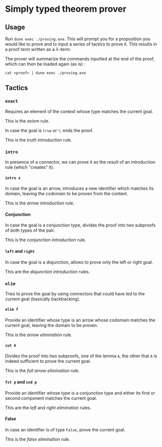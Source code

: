 # Simply typed theorem prover

## Usage

Run `dune exec ./proving.exe`. This will prompt you for a proposition you would like to prove and to input a series of tactics to prove it. This results in a proof term written as a $\lambda$-term.

The prover will summarize the commands inputted at the end of the proof, which can then be loaded again (as is) :
```shell
cat <proof> | dune exec ./proving.exe
```

## Tactics

### `exact`

Requires an element of the context whose type matches the current goal.

This is the *axiom* rule.

In case the goal is `true` or `⊤`, ends the proof.

This is the *truth introduction* rule.

### `intro`

In presence of a connector, we can prove it as the result of an introduction rule (which "creates" it).

#### `intro x`

In case the goal is an arrow, introduces a new identifier which matches its domain, leaving the codomain to be proven from the context.

This is the *arrow introduction* rule.

#### Conjunction

In case the goal is a conjunction type, divides the proof into two subproofs of both types of the pair.

This is the *conjunction introduction* rule.

#### `left` and `right`

In case the goal is a disjunction, allows to prove only the left or right goal.

This are the *disjunction introduction* rules.

### `elim`

Tries to prove the goal by using connectors that could have led to the current goal (basically backtracking).

#### `elim f`

Provide an identifier whose type is an arrow whose codomain matches the current goal, leaving the domain to be proven.

This is the *arrow elimination* rule.

#### `cut A`

Divides the proof into two subproofs, one of the lemma `A`, the other that `A` is indeed sufficient to prove the current goal.

This is the *full arrow elimination* rule.

#### `fst p` and `snd p`

Provide an identifier whose type is a conjunction type and either its first or second component matches the current goal.

This are the *left* and *right elimination* rules.

#### False

In case an identifier is of type `False`, prove the current goal.

This is the *false elimination* rule.
